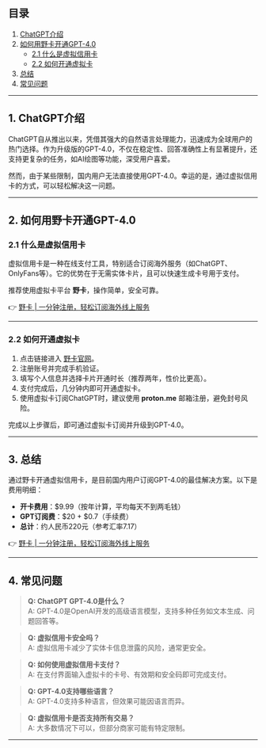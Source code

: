 ## 目录
1. [ChatGPT介绍](#1-chatgpt介绍)  
2. [如何用野卡开通GPT-4.0](#2-如何用wildcard开通gpt-40)  
   - [2.1 什么是虚拟信用卡](#21-什么是虚拟信用卡)  
   - [2.2 如何开通虚拟卡](#22-如何开通虚拟卡)  
3. [总结](#3-总结)  
4. [常见问题](#4-常见问题)  

---

## 1. ChatGPT介绍

ChatGPT自从推出以来，凭借其强大的自然语言处理能力，迅速成为全球用户的热门选择。作为升级版的GPT-4.0，不仅在稳定性、回答准确性上有显著提升，还支持更复杂的任务，如AI绘图等功能，深受用户喜爱。

然而，由于某些限制，国内用户无法直接使用GPT-4.0。幸运的是，通过虚拟信用卡的方式，可以轻松解决这一问题。

---

## 2. 如何用野卡开通GPT-4.0

### 2.1 什么是虚拟信用卡

虚拟信用卡是一种在线支付工具，特别适合订阅海外服务（如ChatGPT、OnlyFans等）。它的优势在于无需实体卡片，且可以快速生成卡号用于支付。

推荐使用虚拟卡平台 **野卡**，操作简单，安全可靠。

👉 [野卡 | 一分钟注册，轻松订阅海外线上服务](https://bit.ly/bewildcard)

---

### 2.2 如何开通虚拟卡

1. 点击链接进入 [野卡官网](https://bit.ly/bewildcard)。  
2. 注册账号并完成手机验证。  
3. 填写个人信息并选择卡片开通时长（推荐两年，性价比更高）。  
4. 支付完成后，几分钟内即可开通虚拟卡。  
5. 使用虚拟卡订阅ChatGPT时，建议使用 **proton.me** 邮箱注册，避免封号风险。

完成以上步骤后，即可通过虚拟卡订阅并升级到GPT-4.0。

---

## 3. 总结

通过野卡开通虚拟信用卡，是目前国内用户订阅GPT-4.0的最佳解决方案。以下是费用明细：

- **开卡费用**：$9.99（按年计算，平均每天不到两毛钱）  
- **GPT订阅费**：$20 + $0.7（手续费）  
- **总计**：约人民币220元（参考汇率7.17）

👉 [野卡 | 一分钟注册，轻松订阅海外线上服务](https://bit.ly/bewildcard)

---

## 4. 常见问题

> **Q: ChatGPT GPT-4.0是什么？**  
> A: GPT-4.0是OpenAI开发的高级语言模型，支持多种任务如文本生成、问题回答等。

> **Q: 虚拟信用卡安全吗？**  
> A: 虚拟信用卡减少了实体卡信息泄露的风险，通常更安全。

> **Q: 如何使用虚拟信用卡支付？**  
> A: 在支付界面输入虚拟卡的卡号、有效期和安全码即可完成支付。

> **Q: GPT-4.0支持哪些语言？**  
> A: GPT-4.0支持多种语言，但效果可能因语言而异。

> **Q: 虚拟信用卡是否支持所有交易？**  
> A: 大多数情况下可以，但部分商家可能有特定限制。

---